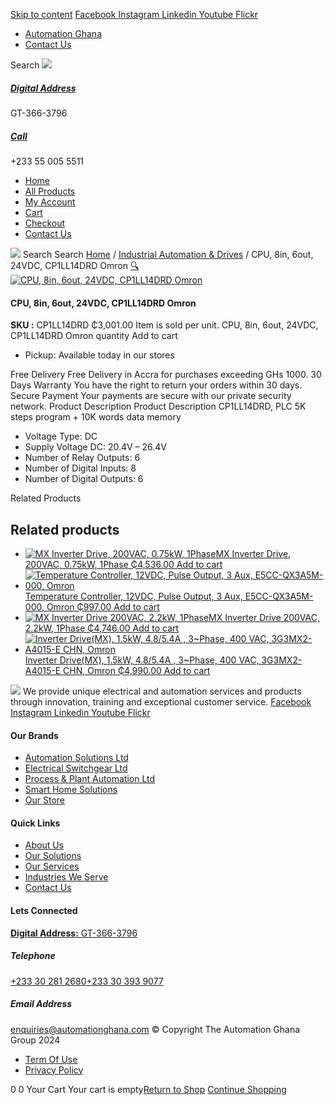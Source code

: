 [Skip to content](https://store.automationghana.com/product/plc-8in-6out-cp1ll14drd-omron/#content)
[ Facebook ](https://www.facebook.com/automationgh/) [ Instagram ](https://www.instagram.com/automationgh/) [ Linkedin ](https://www.linkedin.com/company/the-automation-ghana-limited/) [ Youtube ](https://www.youtube.com/channel/UCurrRDUSm5oIW39VXjn1u0w) [ Flickr ](https://www.flickr.com/photos/181794037@N07/)
  * [ Automation Ghana ](https://automationghana.com)
  * [ Contact Us ](https://store.automationghana.com/contact/)


Search
[ ![](https://store.automationghana.com/wp-content/uploads/2024/04/Website-TAGG-Logo-BLUE.png) ](https://store.automationghana.com/)
[ ](https://maps.app.goo.gl/m4xeaagWCNbLk4jM6)
#####  [ Digital Address ](https://maps.app.goo.gl/m4xeaagWCNbLk4jM6)
GT-366-3796 
[ ](tel:+233550055511)
#####  [ Call ](tel:+233550055511)
+233 55 005 5511 
  * [Home](https://store.automationghana.com/)
  * [All Products](https://store.automationghana.com/shop/)
  * [My Account](https://store.automationghana.com/my-account/)
  * [Cart](https://store.automationghana.com/cart/)
  * [Checkout](https://store.automationghana.com/checkout/)
  * [Contact Us](https://store.automationghana.com/contact/)


[![](https://store.automationghana.com/wp-content/uploads/2024/04/AutomationGhana_logo_white.png)](https://store.automationghana.com)
Search
Search
[Home](https://store.automationghana.com) / [Industrial Automation & Drives](https://store.automationghana.com/product-category/industrial-automation/) / CPU, 8in, 6out, 24VDC, CP1LL14DRD Omron
[🔍](https://store.automationghana.com/product/plc-8in-6out-cp1ll14drd-omron/)
[![CPU, 8in, 6out, 24VDC, CP1LL14DRD Omron](https://store.automationghana.com/wp-content/uploads/2020/04/cp1ll14drd.jpg)](https://store.automationghana.com/wp-content/uploads/2020/04/cp1ll14drd.jpg)
####  CPU, 8in, 6out, 24VDC, CP1LL14DRD Omron 
**SKU :** CP1LL14DRD 
₵3,001.00
Item is sold per unit.
CPU, 8in, 6out, 24VDC, CP1LL14DRD Omron quantity
Add to cart
  * Pickup: Available today in our stores


Free Delivery 
Free Delivery in Accra for purchases exceeding GHs 1000. 
30 Days Warranty 
You have the right to return your orders within 30 days. 
Secure Payment 
Your payments are secure with our private security network. 
Product Description
Product Description
CP1LL14DRD, PLC 5K steps program + 10K words data memory 
  * Voltage Type: DC
  * Supply Voltage DC: 20.4V – 26.4V
  * Number of Relay Outputs: 6
  * Number of Digital Inputs: 8
  * Number of Digital Outputs: 6


Related Products 
## Related products
  * [![MX Inverter Drive, 200VAC, 0.75kW, 1Phase](https://store.automationghana.com/wp-content/uploads/2020/04/MX2-series-OMRON-300x300.jpg)MX Inverter Drive, 200VAC, 0.75kW, 1Phase ₵4,536.00 ](https://store.automationghana.com/product/mx-inverter-drive-3g3mx2-ab007-e-chn-omron/)
[Add to cart](https://store.automationghana.com/product/plc-8in-6out-cp1ll14drd-omron/?add-to-cart=1991)
  * [![Temperature Controller, 12VDC, Pulse Output, 3 Aux, E5CC-QX3A5M-000, Omron](https://store.automationghana.com/wp-content/uploads/2020/04/E5CC-Omron-temp-controller-300x300.jpg)Temperature Controller, 12VDC, Pulse Output, 3 Aux, E5CC-QX3A5M-000, Omron ₵997.00 ](https://store.automationghana.com/product/pid-temperature-controller-e5cc-qx3a5m-000-omron/)
[Add to cart](https://store.automationghana.com/product/plc-8in-6out-cp1ll14drd-omron/?add-to-cart=1585)
  * [![MX Inverter Drive 200VAC, 2.2kW, 1Phase](https://store.automationghana.com/wp-content/uploads/2020/04/MX2-series-OMRON-300x300.jpg)MX Inverter Drive 200VAC, 2.2kW, 1Phase ₵4,746.00 ](https://store.automationghana.com/product/mx-inverter-drive-3g3mx2-ab022-e-chn-omron/)
[Add to cart](https://store.automationghana.com/product/plc-8in-6out-cp1ll14drd-omron/?add-to-cart=1583)
  * [![Inverter Drive\(MX\), 1.5kW, 4.8/5.4A , 3~Phase, 400 VAC, 3G3MX2-A4015-E CHN, Omron](https://store.automationghana.com/wp-content/uploads/2020/04/MX2-series-OMRON-300x300.jpg)Inverter Drive(MX), 1.5kW, 4.8/5.4A , 3~Phase, 400 VAC, 3G3MX2-A4015-E CHN, Omron ₵4,990.00 ](https://store.automationghana.com/product/mx-inverter-drive-3g3mx2-a4015-e-chn-omron/)
[Add to cart](https://store.automationghana.com/product/plc-8in-6out-cp1ll14drd-omron/?add-to-cart=1576)


![](https://store.automationghana.com/wp-content/uploads/2024/04/AutomationGhana_logo_white.png)
We provide unique electrical and automation services and products through innovation, training and exceptional customer service.
[ Facebook ](https://www.facebook.com/automationgh/) [ Instagram ](https://www.instagram.com/automationgh/) [ Linkedin ](https://www.linkedin.com/company/the-automation-ghana-limited/) [ Youtube ](https://www.youtube.com/channel/UCurrRDUSm5oIW39VXjn1u0w) [ Flickr ](https://www.flickr.com/photos/181794037@N07/)
#### Our Brands
  * [ Automation Solutions Ltd ](https://store.automationghana.com/product/plc-8in-6out-cp1ll14drd-omron/)
  * [ Electrical Switchgear Ltd ](https://store.automationghana.com/product/plc-8in-6out-cp1ll14drd-omron/)
  * [ Process & Plant Automation Ltd ](https://store.automationghana.com/product/plc-8in-6out-cp1ll14drd-omron/)
  * [ Smart Home Solutions ](https://store.automationghana.com/product/plc-8in-6out-cp1ll14drd-omron/)
  * [ Our Store ](https://store.automationghana.com/product/plc-8in-6out-cp1ll14drd-omron/)


#### Quick Links
  * [ About Us ](https://store.automationghana.com/product/plc-8in-6out-cp1ll14drd-omron/)
  * [ Our Solutions ](https://store.automationghana.com/product/plc-8in-6out-cp1ll14drd-omron/)
  * [ Our Services ](https://store.automationghana.com/product/plc-8in-6out-cp1ll14drd-omron/)
  * [ Industries We Serve ](https://store.automationghana.com/product/plc-8in-6out-cp1ll14drd-omron/)
  * [ Contact Us ](https://store.automationghana.com/product/plc-8in-6out-cp1ll14drd-omron/)


#### Lets Connected
[**Digital Address:** GT-366-3796](https://maps.app.goo.gl/m4xeaagWCNbLk4jM6)
#####  Telephone 
[ +233 30 281 2680](tel:+233302812680)[+233 30 393 9077](https://store.automationghana.com/product/plc-8in-6out-cp1ll14drd-omron/+233303939077)
#####  Email Address 
enquiries@automationghana.com 
© Copyright The Automation Ghana Group 2024
  * [ Term Of Use ](https://store.automationghana.com/product/plc-8in-6out-cp1ll14drd-omron/)
  * [ Privacy Policy ](https://store.automationghana.com/product/plc-8in-6out-cp1ll14drd-omron/)


0
0
Your Cart
Your cart is empty[Return to Shop](https://store.automationghana.com/shop/)
[Continue Shopping](https://store.automationghana.com/product/plc-8in-6out-cp1ll14drd-omron/)
